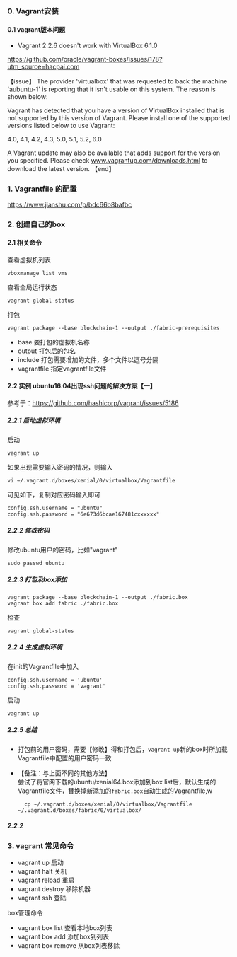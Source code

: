 ### 0. Vagrant安装
#### 0.1 vagrant版本问题
- Vagrant 2.2.6 doesn't work with VirtualBox 6.1.0

https://github.com/oracle/vagrant-boxes/issues/178?utm_source=hacpai.com

【issue】
The provider 'virtualbox' that was requested to back the machine
'aubuntu-1' is reporting that it isn't usable on this system. The
reason is shown below:

Vagrant has detected that you have a version of VirtualBox installed
that is not supported by this version of Vagrant. Please install one of
the supported versions listed below to use Vagrant:

4.0, 4.1, 4.2, 4.3, 5.0, 5.1, 5.2, 6.0

A Vagrant update may also be available that adds support for the version
you specified. Please check www.vagrantup.com/downloads.html to download
the latest version.
【end】

### 1. Vagrantfile 的配置 
https://www.jianshu.com/p/bdc66b8bafbc

### 2. 创建自己的box
#### 2.1 相关命令
查看虚拟机列表
  
    vboxmanage list vms

查看全局运行状态

    vagrant global-status
打包
    
    vagrant package --base blockchain-1 --output ./fabric-prerequisites
    

- base 要打包的虚拟机名称
- output 打包后的包名
- include 打包需要增加的文件，多个文件以逗号分隔
- vagrantfile 指定vagrantfile文件  

#### 2.2 实例 ubuntu16.04出现ssh问题的解决方案【一】
参考于：https://github.com/hashicorp/vagrant/issues/5186
##### 2.2.1 启动虚拟环境
启动

    vagrant up
    
如果出现需要输入密码的情况，则输入

    vi ~/.vagrant.d/boxes/xenial/0/virtualbox/Vagrantfile
    
可见如下，复制对应密码输入即可

    config.ssh.username = "ubuntu"
    config.ssh.password = "6e673d6bcae167481cxxxxxx" 
    
##### 2.2.2 修改密码
修改ubuntu用户的密码，比如"vagrant"

    sudo passwd ubuntu
    
##### 2.2.3 打包及box添加

    vagrant package --base blockchain-1 --output ./fabric.box
    vagrant box add fabric ./fabric.box
    
检查

    vagrant global-status
    
##### 2.2.4 生成虚拟环境
在init的Vagrantfile中加入
 
    config.ssh.username = 'ubuntu'
    config.ssh.password = 'vagrant'   
    
启动

    vagrant up
    
##### 2.2.5 总结
- 打包前的用户密码，需要【修改】得和打包后，`vagrant up`新的box时所加载Vagrantfile中配置的用户密码一致
- 【备注：与上面不同的其他方法】  
    尝试了将官网下载的ubuntu/xenial64.box添加到box list后，默认生成的Vagrantfile文件，替换掉新添加的`fabric.box`自动生成的Vagrantfile,w
    
        cp ~/.vagrant.d/boxes/xenial/0/virtualbox/Vagrantfile ~/.vagrant.d/boxes/fabric/0/virtualbox/
##### 2.2.2 
### 3. vagrant 常见命令

- vagrant up 启动
- vagrant halt 关机
- vagrant reload 重启
- vagrant destroy 移除机器
- vagrant ssh 登陆

box管理命令

- vagrant box list 查看本地box列表
- vagrant box add 添加box到列表
- vagrant box remove 从box列表移除

